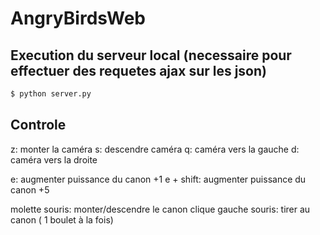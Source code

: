 # AngryBirdsWeb


## Execution du serveur local (necessaire pour effectuer des requetes ajax sur les json)
```bash
$ python server.py
```

## Controle 

z: monter la caméra
s: descendre caméra
q: caméra vers la gauche
d: caméra vers la droite

e: augmenter puissance du canon +1
e + shift: augmenter puissance du canon +5

molette souris: monter/descendre le canon
clique gauche souris: tirer au canon ( 1 boulet à la fois)
